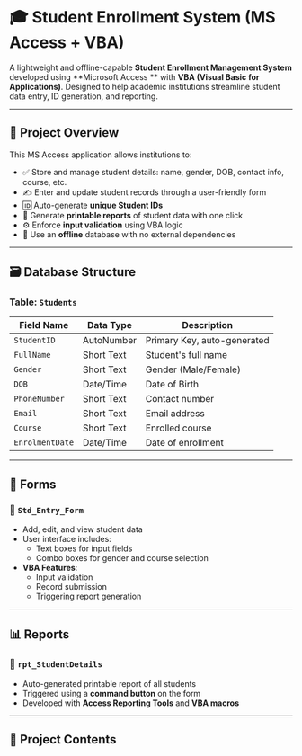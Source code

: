 # 🎓 Student Enrollment System (MS Access + VBA)

A lightweight and offline-capable **Student Enrollment Management System** developed using **Microsoft Access ** with **VBA (Visual Basic for Applications)**. Designed to help academic institutions streamline student data entry, ID generation, and reporting.

---

## 📌 Project Overview

This MS Access application allows institutions to:

- ✅ Store and manage student details: name, gender, DOB, contact info, course, etc.
- ✍️ Enter and update student records through a user-friendly form
- 🆔 Auto-generate **unique Student IDs**
- 🧾 Generate **printable reports** of student data with one click
- ⚙️ Enforce **input validation** using VBA logic
- 💾 Use an **offline** database with no external dependencies

---

## 🗃️ Database Structure

### Table: `Students`

| Field Name     | Data Type   | Description                         |
|----------------|-------------|-------------------------------------|
| `StudentID`    | AutoNumber  | Primary Key, auto-generated         |
| `FullName`     | Short Text  | Student's full name                 |
| `Gender`       | Short Text  | Gender (Male/Female)                |
| `DOB`          | Date/Time   | Date of Birth                       |
| `PhoneNumber`  | Short Text  | Contact number                      |
| `Email`        | Short Text  | Email address                       |
| `Course`       | Short Text  | Enrolled course                     |
| `EnrolmentDate`| Date/Time   | Date of enrollment                  |

---

## 🧾 Forms

### 🔹 `Std_Entry_Form`

- Add, edit, and view student data
- User interface includes:
  - Text boxes for input fields
  - Combo boxes for gender and course selection
- **VBA Features**:
  - Input validation
  - Record submission
  - Triggering report generation

---

## 📊 Reports

### 🔹 `rpt_StudentDetails`

- Auto-generated printable report of all students
- Triggered using a **command button** on the form
- Developed with **Access Reporting Tools** and **VBA macros**

---

## 📂 Project Contents

